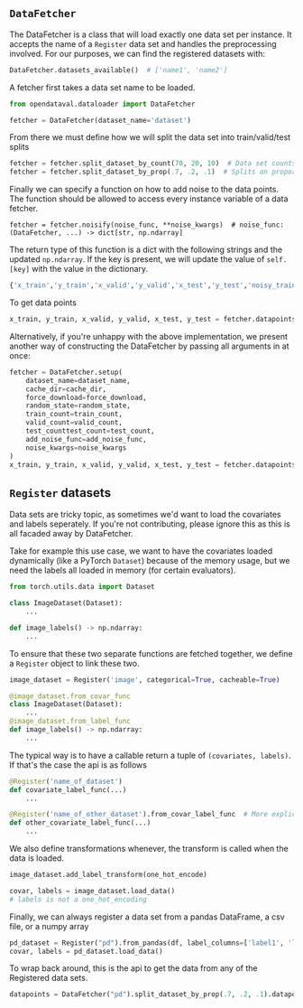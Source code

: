 ## `DataFetcher`
The DataFetcher is a class that will load exactly one data set per instance. It accepts the name of a `Register` data set and handles the preprocessing involved. For our purposes, we can find the registered datasets with:
```python
DataFetcher.datasets_available()  # ['name1', 'name2']
```

A fetcher first takes a data set name to be loaded.
```python
from opendataval.dataloader import DataFetcher

fetcher = DataFetcher(dataset_name='dataset')
```

From there we must define how we will split the data set into train/valid/test splits
```python
fetcher = fetcher.split_dataset_by_count(70, 20, 10)  # Data set counts
fetcher = fetcher.split_dataset_by_prop(.7, .2, .1)  # Splits on proportions
```

Finally we can specify a function on how to add noise to the data points. The function should be allowed to access every instance variable of a data fetcher.
```
fetcher = fetcher.noisify(noise_func, **noise_kwargs)  # noise_func: (DataFetcher, ...) -> dict[str, np.ndarray]
```

The return type of this function is a dict with the following strings and the updated `np.ndarray`. If the key is present, we will update the value of `self.[key]` with the value in the dictionary.
```python
{'x_train','y_train','x_valid','y_valid','x_test','y_test','noisy_train_indices'}
```

To get data points
```python
x_train, y_train, x_valid, y_valid, x_test, y_test = fetcher.datapoints
```

Alternatively, if you're unhappy with the above implementation, we present
another way of constructing the DataFetcher by passing all arguments in at once:
```python
fetcher = DataFetcher.setup(
    dataset_name=dataset_name,
    cache_dir=cache_dir,
    force_download=force_download,
    random_state=random_state,
    train_count=train_count,
    valid_count=valid_count,
    test_counttest_count=test_count,
    add_noise_func=add_noise_func,
    noise_kwargs=noise_kwargs
)
x_train, y_train, x_valid, y_valid, x_test, y_test = fetcher.datapoints
```

## `Register` datasets
Data sets are tricky topic, as sometimes we'd want to load the covariates and labels seperately. If you're not contributing, please ignore this as this is all facaded away by DataFetcher.

Take for example this use case, we want to have the covariates loaded dynamically (like a PyTorch `Dataset`) because of the memory usage, but we need the labels all loaded in memory (for certain evaluators).

```python
from torch.utils.data import Dataset

class ImageDataset(Dataset):
    ...

def image_labels() -> np.ndarray:
    ...
```

To ensure that these two separate functions are fetched together, we define a `Register` object to link these two.

```python
image_dataset = Register('image', categorical=True, cacheable=True)

@image_dataset.from_covar_func
class ImageDataset(Dataset):
    ...
@image_dataset.from_label_func
def image_labels() -> np.ndarray:
    ...
```

The typical way is to have a callable return a tuple of `(covariates, labels)`. If
that's the case the api is as follows
```python
@Register('name_of_dataset')
def covariate_label_func(...)
    ...

@Register('name_of_other_dataset').from_covar_label_func  # More explicitly
def other_covariate_label_func(...)
    ...

```

We also define transformations whenever, the
transform is called when the data is loaded.
```python
image_dataset.add_label_transform(one_hot_encode)

covar, labels = image_dataset.load_data()
# labels is not a one_hot_encoding
```

Finally, we can always register a data set from a pandas DataFrame, a csv file, or a numpy array
```python
pd_dataset = Register("pd").from_pandas(df, label_columns=['label1', 'label2'])
covar, labels = pd_dataset.load_data()
```

To wrap back around, this is the api to get the data from any of the Registered data sets.
```python
datapoints = DataFetcher("pd").split_dataset_by_prop(.7, .2, .1).datapoints
```
